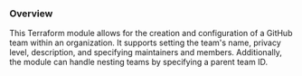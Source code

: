 ### Overview
This Terraform module allows for the creation and configuration of a GitHub team within an organization. It supports setting the team's name, privacy level, description, and specifying maintainers and members. Additionally, the module can handle nesting teams by specifying a parent team ID.
